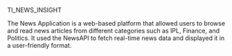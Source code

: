 TI_NEWS_INSIGHT

The News Application is a web-based platform that allowed users to browse and read news articles from different categories such as IPL, Finance, and Politics. It used the NewsAPI to fetch real-time news data and displayed it in a user-friendly format.
